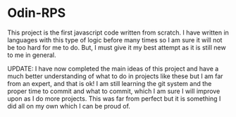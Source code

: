 # Odin-RPS
This project is the first javascript code written from scratch. I have written in languages with this type of logic before many times so I am sure it will not be too hard for me to do. But, I must give it my best attempt as it is still new to me in general.

UPDATE: I have now completed the main ideas of this project and have a much better understanding of what to do in projects like these but I am far from an expert, and that is ok! I am still learning the git system and the proper time to commit and what to commit, which I am sure I will improve upon as I do more projects. This was far from perfect but it is something I did all on my own which I can be proud of.